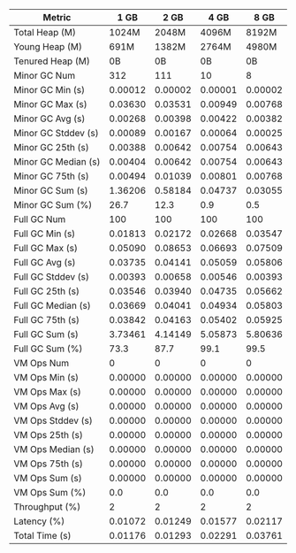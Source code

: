 | Metric | 1 GB | 2 GB | 4 GB | 8 GB |
|------|----|----|----|----|
| Total Heap (M) | 1024M | 2048M | 4096M | 8192M |
| Young Heap (M) | 691M | 1382M | 2764M | 4980M |
| Tenured Heap (M) | 0B | 0B | 0B | 0B |
| Minor GC Num | 312 | 111 | 10 | 8 |
| Minor GC Min (s) | 0.00012 | 0.00002 | 0.00001 | 0.00002 |
| Minor GC Max (s) | 0.03630 | 0.03531 | 0.00949 | 0.00768 |
| Minor GC Avg (s) | 0.00268 | 0.00398 | 0.00422 | 0.00382 |
| Minor GC Stddev (s) | 0.00089 | 0.00167 | 0.00064 | 0.00025 |
| Minor GC 25th (s) | 0.00388 | 0.00642 | 0.00754 | 0.00643 |
| Minor GC Median (s) | 0.00404 | 0.00642 | 0.00754 | 0.00643 |
| Minor GC 75th (s) | 0.00494 | 0.01039 | 0.00801 | 0.00768 |
| Minor GC Sum (s) | 1.36206 | 0.58184 | 0.04737 | 0.03055 |
| Minor GC Sum (%) | 26.7 | 12.3 | 0.9 | 0.5 |
| Full GC Num | 100 | 100 | 100 | 100 |
| Full GC Min (s) | 0.01813 | 0.02172 | 0.02668 | 0.03547 |
| Full GC Max (s) | 0.05090 | 0.08653 | 0.06693 | 0.07509 |
| Full GC Avg (s) | 0.03735 | 0.04141 | 0.05059 | 0.05806 |
| Full GC Stddev (s) | 0.00393 | 0.00658 | 0.00546 | 0.00393 |
| Full GC 25th (s) | 0.03546 | 0.03940 | 0.04735 | 0.05662 |
| Full GC Median (s) | 0.03669 | 0.04041 | 0.04934 | 0.05803 |
| Full GC 75th (s) | 0.03842 | 0.04163 | 0.05402 | 0.05925 |
| Full GC Sum (s) | 3.73461 | 4.14149 | 5.05873 | 5.80636 |
| Full GC Sum (%) | 73.3 | 87.7 | 99.1 | 99.5 |
| VM Ops Num | 0 | 0 | 0 | 0 |
| VM Ops Min (s) | 0.00000 | 0.00000 | 0.00000 | 0.00000 |
| VM Ops Max (s) | 0.00000 | 0.00000 | 0.00000 | 0.00000 |
| VM Ops Avg (s) | 0.00000 | 0.00000 | 0.00000 | 0.00000 |
| VM Ops Stddev (s) | 0.00000 | 0.00000 | 0.00000 | 0.00000 |
| VM Ops 25th (s) | 0.00000 | 0.00000 | 0.00000 | 0.00000 |
| VM Ops Median (s) | 0.00000 | 0.00000 | 0.00000 | 0.00000 |
| VM Ops 75th (s) | 0.00000 | 0.00000 | 0.00000 | 0.00000 |
| VM Ops Sum (s) | 0.00000 | 0.00000 | 0.00000 | 0.00000 |
| VM Ops Sum (%) | 0.0 | 0.0 | 0.0 | 0.0 |
| Throughput (%) | 2 | 2 | 2 | 2 |
| Latency (%) | 0.01072 | 0.01249 | 0.01577 | 0.02117 |
| Total Time (s) | 0.01176 | 0.01293 | 0.02291 | 0.03761 |
